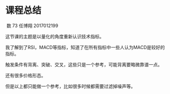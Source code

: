 # 									课程总结

​																	数 73  任博翔    2017012199

这节课的主题是以量化的角度重新认识技术指标。

我了解到了RSI，MACD等指标，知道了在所有指标中一些人认为MACD是较好的指标。

触发条件有背离、突破、交叉，这些只是一个参考，可能背离要略微靠谱一点。

还有很多价格形态。

但是以上都只能做一个参考，比如很多时候都需要过滤掉噪声等。
